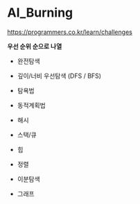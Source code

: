 # AI_Burning

https://programmers.co.kr/learn/challenges

**우선 순위 순으로 나열**

- 완전탐색
- 깊이/너비 우선탐색 (DFS / BFS)
- 탐욕법
- 동적계획법

- 해시 
- 스택/큐
- 힙
- 정렬
- 이분탐색
- 그래프



